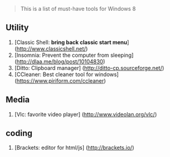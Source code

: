 > This is a list of must-have tools for Windows 8

## Utility
1. [Classic Shell: **bring back classic start menu**] (http://www.classicshell.net/) 
1. [Insomnia: Prevent the computer from sleeping] (http://dlaa.me/blog/post/10104830)
1. [Ditto: Clipboard manager] (http://ditto-cp.sourceforge.net/)
1. [CCleaner: Best cleaner tool for windows] (https://www.piriform.com/ccleaner)

## Media
1. [Vlc: favorite video player] (http://www.videolan.org/vlc/)

## coding
1. [Brackets: editor for html/js] (http://brackets.io/)
